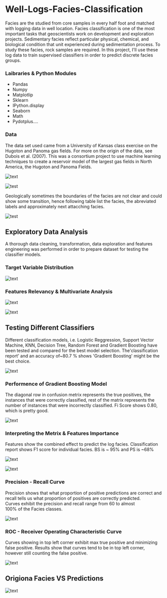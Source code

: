 # Well-Logs-Facies-Classification

Facies are the studied from core samples in every half foot and matched with logging data in well location. Facies classification is one of the most important tasks that geoscientists work on development and exploration projects. Sedimentary facies reflect particular physical, chemical, and biological condition that unit experienced during sedimentation process. To study these facies, rock samples are required. In this project, I'll use these log data to train supervised classifiers in order to predict discrete facies groups.

### Laibraries & Python Modules 
* Pandas
* Numpy
* Matplotlip
* Sklearn
* IPython.display
* Seaborn
* Math
* Pydotplus....

### Data

The data set used came from a University of Kansas class exercise on the Hugoton and Panoma gas fields. For more on the origin of the data, see Dubois et al. (2007). This was a  consortium project to use machine learning techniques to create a reservoir model of the largest gas fields in North America, the Hugoton and Panoma Fields.

![text](https://user-images.githubusercontent.com/68614187/106039903-53fba780-609f-11eb-82ea-f28a92de5ddb.png)

![test](https://user-images.githubusercontent.com/68614187/106040457-1e0af300-60a0-11eb-90b1-fdc1e899aef7.png)

Geologically sometimes the boundaries of the facies are not clear and could show some transition, hence following table list the facies, the abreviated labels and approximately next attacching facies.

![test](https://user-images.githubusercontent.com/68614187/106040494-29f6b500-60a0-11eb-9688-6d4e8ec10aec.png)


## Exploratory Data Analysis
A thorough data cleaning, transformation, data exploration and features engineering was performed in order to prepare dataset for testing the classifier models.

### Target Variable Distribution
![text](https://user-images.githubusercontent.com/68614187/106041128-097b2a80-60a1-11eb-98be-0abaa52039cf.png)

### Features Relevancy & Multivariate Analysis

![text](https://user-images.githubusercontent.com/68614187/106041196-1bf56400-60a1-11eb-913f-f2f47a7359b5.png)

![text](https://user-images.githubusercontent.com/68614187/106043439-0a618b80-60a4-11eb-95f6-516152fda865.png)

## Testing Different Classifiers

Different classification models, i.e. Logistic Reggression, Support Vector Machine, KNN, Decision Tree, Random Forest and Gradient Boosting have been tested and compared for the best model selection. The'classification report' and an accuracy of~80.7 % shows 'Gradient Boosting' might be the best choice.

![text](https://user-images.githubusercontent.com/68614187/106046625-1ea78780-60a8-11eb-933b-bfc60968d734.png)

### Performence of Gradient Boosting Model

The diagonal row in confusion metrix represents the true positives, the instances that were correctly classified, rest of the matrix represents the number of instances that were incorrectly classified. Fi Score shows 0.80, which is pretty good. 

![text](https://user-images.githubusercontent.com/68614187/106048683-cfaf2180-60aa-11eb-9d9c-24656de5adb3.png)


### Interpreting the Metrix & Features Importance

Features show the combined effect to predict the log facies. Classification report shows F1 score for individual facies. BS is ~ 95% and PS is ~68% 

![text](https://user-images.githubusercontent.com/68614187/106049815-354fdd80-60ac-11eb-94b4-a738970fec30.png)

![text](https://user-images.githubusercontent.com/68614187/106049884-4567bd00-60ac-11eb-9922-9c69c43cebf0.png)

### Precision - Recall Curve

Precision shows that what proportion of positive predictions are correct and recall tells us what proportion of positives are correctly predicted. Curves exhibit the precision and recall range from 60 to almost 100% of the Facies classes.

![text](https://user-images.githubusercontent.com/68614187/106051086-9926d600-60ad-11eb-9410-ae4d1efd4ac5.png)

### ROC - Receiver Operating Characteristic Curve

Curves showing in top left corner exhibit max true positive and minimizing false positive. Results show that curves tend to be in top left corner, however still counting the false positive. 

![text](https://user-images.githubusercontent.com/68614187/106051265-db501780-60ad-11eb-8b49-c9157f67dd9d.png)

## Origiona Facies VS Predictions

![text](https://user-images.githubusercontent.com/68614187/106051516-2702c100-60ae-11eb-9c1d-979f0db51559.png)




